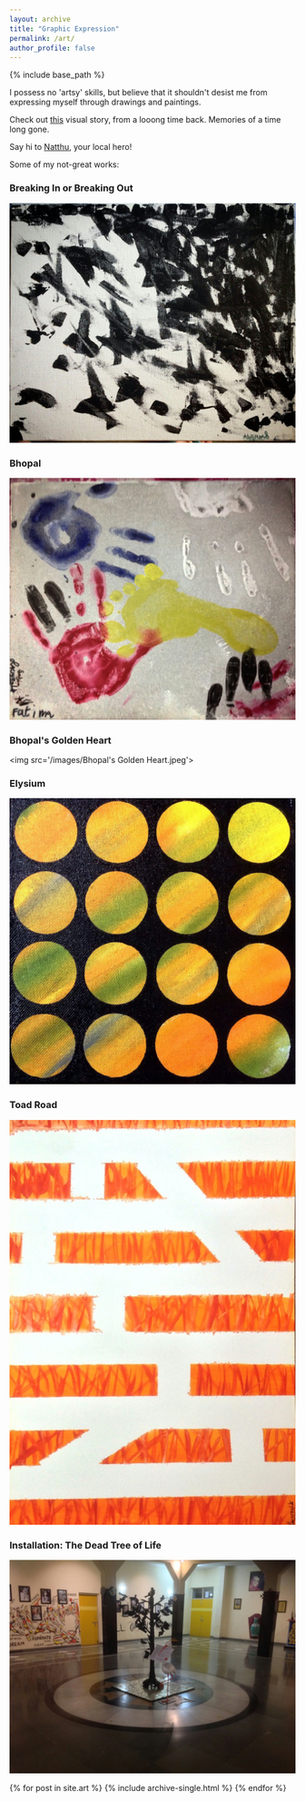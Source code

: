 ```yaml
---
layout: archive
title: "Graphic Expression"
permalink: /art/
author_profile: false
---
```


{% include base_path %}

I possess no 'artsy' skills, but believe that it shouldn't desist me from expressing myself through drawings and paintings. 

Check out <a href="https://spark.adobe.com/page/RE33b/">this</a> visual story, from a looong time back. Memories of a time long gone.

Say hi to <a href="https://www.instagram.com/natthu_toon/">Natthu</a>, your local hero!

Some of my not-great works:

### Breaking In or Breaking Out
<img src='/images/Breaking In or Breaking Out.jpeg'>

### Bhopal
<img src='/images/Bhopal.jpeg'>

### Bhopal's Golden Heart
<img src='/images/Bhopal's Golden Heart.jpeg'>

### Elysium
<img src='/images/Elysium.jpeg'>

### Toad Road
<img src='/images/Toad Road.jpeg'>

### Installation: The Dead Tree of Life
<img src='/images/The Dead Tree of Life.jpeg'>

{% for post in site.art %}
  {% include archive-single.html %}
{% endfor %}

